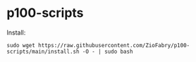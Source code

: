# p100-scripts

Install:

    sudo wget https://raw.githubusercontent.com/ZioFabry/p100-scripts/main/install.sh -O - | sudo bash
